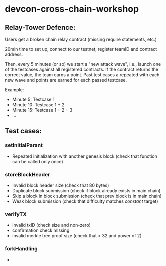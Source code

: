 # devcon-cross-chain-workshop

## Relay-Tower Defence: 

Users get a broken chain relay contract (missing require statements, etc.)

20min time to set up, connect to our testnet, register teamID and contract address. 

Then, every 5 minutes (or so) we start a "new attack wave", i.e., launch one of the testcases against all registered contracts. If the contract returns the correct value, the team earns a point. Past test cases a repeated with each new wave and points are earned for each passed testcase. 

Example:

* Minute 5: Testcase 1
* Minute 10: Testcase 1 + 2
* Minute 15: Testcase 1 + 2 + 3 
* ...



## Test cases:

### setInitialParant
* Repeated initialization with another genesis block (check that function can be called only once)

### storeBlockHeader
* Invalid block header size (check that 80 bytes)
* Duplicate block submission (check if block already exists in main chain)
* Skip a block in block submission (check that prev block is in main chain)
* Weak block submission (check that difficulty matches _constant_ target)

### verifyTX
* invalid txID (check size and non-zero)
* confirmation check missing
* invalid merkle tree proof size (check that > 32 and power of 2)

### forkHandling
* 
